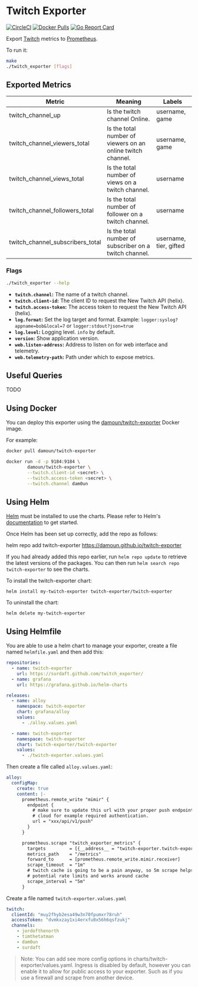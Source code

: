 # Twitch Exporter

[![CircleCI](https://circleci.com/gh/damoun/twitch_exporter/tree/master.svg?style=shield)][circleci]
[![Docker Pulls](https://img.shields.io/docker/pulls/damoun/twitch-exporter.svg?maxAge=604800)][hub]
[![Go Report Card](https://goreportcard.com/badge/github.com/damoun/twitch_exporter)][goreportcard]

Export [Twitch](https://dev.twitch.tv/docs/api/reference) metrics to [Prometheus](https://github.com/prometheus/prometheus).

To run it:

```bash
make
./twitch_exporter [flags]
```

## Exported Metrics

| Metric | Meaning | Labels |
| ------ | ------- | ------ |
| twitch_channel_up | Is the twitch channel Online. | username, game |
| twitch_channel_viewers_total | Is the total number of viewers on an online twitch channel. | username, game |
| twitch_channel_views_total | Is the total number of views on a twitch channel. | username |
| twitch_channel_followers_total | Is the total number of follower on a twitch channel. | username |
| twitch_channel_subscribers_total | Is the total number of subscriber on a twitch channel. | username, tier, gifted |

### Flags

```bash
./twitch_exporter --help
```

* __`twitch.channel`:__ The name of a twitch channel.
* __`twitch.client-id`:__ The client ID to request the New Twitch API (helix).
* __`twitch.access-token`:__ The access token to request the New Twitch API (helix).
* __`log.format`:__ Set the log target and format. Example: `logger:syslog?appname=bob&local=7`
    or `logger:stdout?json=true`
* __`log.level`:__ Logging level. `info` by default.
* __`version`:__ Show application version.
* __`web.listen-address`:__ Address to listen on for web interface and telemetry.
* __`web.telemetry-path`:__ Path under which to expose metrics.

## Useful Queries

TODO

## Using Docker

You can deploy this exporter using the [damoun/twitch-exporter](https://hub.docker.com/r/damoun/twitch-exporter/) Docker image.

For example:

```bash
docker pull damoun/twitch-exporter

docker run -d -p 9184:9184 \
        damoun/twitch-exporter \
        --twitch.client-id <secret> \
        --twitch.access-token <secret> \
        --twitch.channel dam0un
```

## Using Helm
[Helm](https://helm.sh) must be installed to use the charts.  Please refer to
Helm's [documentation](https://helm.sh/docs) to get started.

Once Helm has been set up correctly, add the repo as follows:

  helm repo add twitch-exporter https://damoun.github.io/twitch-exporter

If you had already added this repo earlier, run `helm repo update` to retrieve
the latest versions of the packages.  You can then run `helm search repo
twitch-exporter` to see the charts.

To install the twitch-exporter chart:

    helm install my-twitch-exporter twitch-exporter/twitch-exporter

To uninstall the chart:

    helm delete my-twitch-exporter

## Using Helmfile
You are able to use a helm chart to manage your exporter, create a file named
`helmfile.yaml` and then add this:

```yaml
repositories:
  - name: twitch-exporter
    url: https://surdaft.github.com/twitch_exporter/
  - name: grafana
    url: https://grafana.github.io/helm-charts

releases:
  - name: alloy
    namespace: twitch-exporter
    chart: grafana/alloy
    values:
      - ./alloy.values.yaml

  - name: twitch-exporter
    namespace: twitch-exporter
    chart: twitch-exporter/twitch-exporter
    values:
      - ./twitch-exporter.values.yaml
```

Then create a file called `alloy.values.yaml`:
```yaml
alloy:
  configMap:
    create: true
    content: |-
      prometheus.remote_write "mimir" {
        endpoint {
          # make sure to update this url with your proper push endpoint info,
          # cloud for example required authentication.
          url = "xxx/api/v1/push"
        }
      }

      prometheus.scrape "twitch_exporter_metrics" {
        targets         = [{__address__ = "twitch-exporter.twitch-exporter.svc:9184"}]
        metrics_path    = "/metrics"
        forward_to      = [prometheus.remote_write.mimir.receiver]
        scrape_timeout  = "1m"
        # twitch cache is going to be a pain anyway, so 5m scrape helps with any
        # potential rate limits and works around cache
        scrape_interval = "5m"
      }
```

Create a file named `twitch-exporter.values.yaml`
```yaml
twitch:
  clientId: "muy2fhyb2esa49w3n70fpumxr78ruh"
  accessToken: "dvmkxzay1xi4erxfu0x56h6qsfzukj"
  channels:
    - jordofthenorth
    - timthetatman
    - dam0un
    - surdaft
```

> Note: You can add see more config options in charts/twitch-exporter/values.yaml.
> Ingress is disabled by default, however you can enable it to allow for public
> access to your exporter. Such as if you use a firewall and scrape from another
> device.

[circleci]: https://circleci.com/gh/damoun/twitch_exporter
[hub]: https://hub.docker.com/r/damoun/twitch-exporter/
[goreportcard]: https://goreportcard.com/report/github.com/damoun/twitch_exporter
